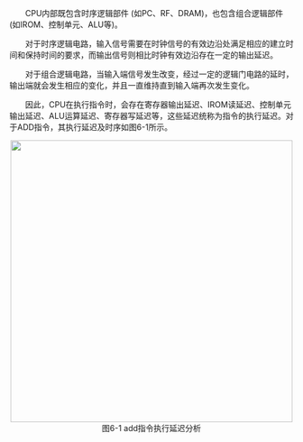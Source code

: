 &emsp;&emsp;CPU内部既包含时序逻辑部件 (如PC、RF、DRAM)，也包含组合逻辑部件 (如IROM、控制单元、ALU等)。

&emsp;&emsp;对于时序逻辑电路，输入信号需要在时钟信号的有效边沿处满足相应的建立时间和保持时间的要求，而输出信号则相比时钟有效边沿存在一定的输出延迟。

&emsp;&emsp;对于组合逻辑电路，当输入端信号发生改变，经过一定的逻辑门电路的延时，输出端就会发生相应的变化，并且一直维持直到输入端再次发生变化。

&emsp;&emsp;因此，CPU在执行指令时，会存在寄存器输出延迟、IROM读延迟、控制单元输出延迟、ALU运算延迟、寄存器写延迟等，这些延迟统称为指令的执行延迟。对于ADD指令，其执行延迟及时序如图6-1所示。

<center><img src = "../assets/6-1.png" width = 500></center>
<center>图6-1 add指令执行延迟分析</center>
